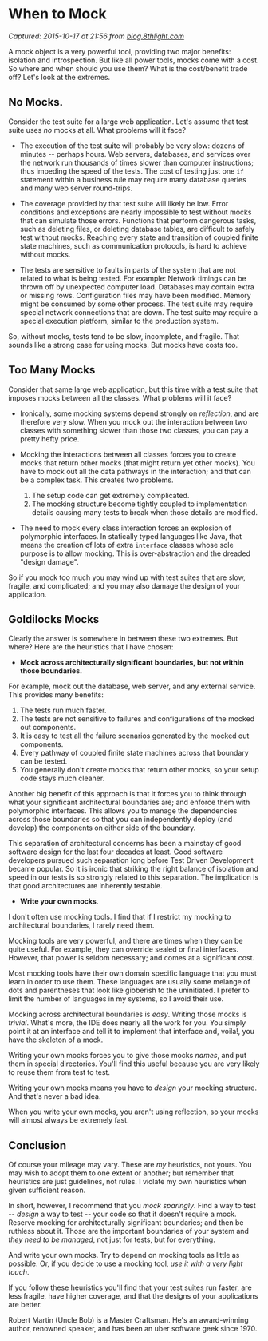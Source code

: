 # When to Mock

_Captured: 2015-10-17 at 21:56 from [blog.8thlight.com](http://blog.8thlight.com/uncle-bob/2014/05/10/WhenToMock.html)_

A mock object is a very powerful tool, providing two major benefits: isolation and introspection. But like all power tools, mocks come with a cost. So where and when should you use them? What is the cost/benefit trade off? Let's look at the extremes.

## No Mocks.

Consider the test suite for a large web application. Let's assume that test suite uses _no_ mocks at all. What problems will it face?

  * The execution of the test suite will probably be very slow: dozens of minutes -- perhaps hours. Web servers, databases, and services over the network run thousands of times slower than computer instructions; thus impeding the speed of the tests. The cost of testing just one `if` statement within a business rule may require many database queries and many web server round-trips. 

  * The coverage provided by that test suite will likely be low. Error conditions and exceptions are nearly impossible to test without mocks that can simulate those errors. Functions that perform dangerous tasks, such as deleting files, or deleting database tables, are difficult to safely test without mocks. Reaching every state and transition of coupled finite state machines, such as communication protocols, is hard to achieve without mocks.

  * The tests are sensitive to faults in parts of the system that are not related to what is being tested. For example: Network timings can be thrown off by unexpected computer load. Databases may contain extra or missing rows. Configuration files may have been modified. Memory might be consumed by some other process. The test suite may require special network connections that are down. The test suite may require a special execution platform, similar to the production system. 

So, without mocks, tests tend to be slow, incomplete, and fragile. That sounds like a strong case for using mocks. But mocks have costs too.

## Too Many Mocks

Consider that same large web application, but this time with a test suite that imposes mocks between all the classes. What problems will it face?

  * Ironically, some mocking systems depend strongly on _reflection_, and are therefore very slow. When you mock out the interaction between two classes with something slower than those two classes, you can pay a pretty hefty price.

  * Mocking the interactions between all classes forces you to create mocks that return other mocks (that might return yet other mocks). You have to mock out all the data pathways in the interaction; and that can be a complex task. This creates two problems.

    1. The setup code can get extremely complicated.
    2. The mocking structure become tightly coupled to implementation details causing many tests to break when those details are modified.  

  * The need to mock every class interaction forces an explosion of polymorphic interfaces. In statically typed languages like Java, that means the creation of lots of extra `interface` classes whose sole purpose is to allow mocking. This is over-abstraction and the dreaded "design damage".  


So if you mock too much you may wind up with test suites that are slow, fragile, and complicated; and you may also damage the design of your application.

## Goldilocks Mocks

Clearly the answer is somewhere in between these two extremes. But where? Here are the heuristics that I have chosen:

  * **Mock across architecturally significant boundaries, but not within those boundaries.**  


For example, mock out the database, web server, and any external service. This provides many benefits:

  1. The tests run much faster.
  2. The tests are not sensitive to failures and configurations of the mocked out components.
  3. It is easy to test all the failure scenarios generated by the mocked out components.
  4. Every pathway of coupled finite state machines across that boundary can be tested.
  5. You generally don't create mocks that return other mocks, so your setup code stays much cleaner.

Another big benefit of this approach is that it forces you to think through what your significant architectural boundaries are; and enforce them with polymorphic interfaces. This allows you to manage the dependencies across those boundaries so that you can independently deploy (and develop) the components on either side of the boundary.

This separation of architectural concerns has been a mainstay of good software design for the last four decades at least. Good software developers pursued such separation long before Test Driven Development became popular. So it is ironic that striking the right balance of isolation and speed in our tests is so strongly related to this separation. The implication is that good architectures are inherently testable.

  * **Write your own mocks**.

I don't often use mocking tools. I find that if I restrict my mocking to architectural boundaries, I rarely need them.

Mocking tools are very powerful, and there are times when they can be quite useful. For example, they can override sealed or final interfaces. However, that power is seldom necessary; and comes at a significant cost.

Most mocking tools have their own domain specific language that you must learn in order to use them. These languages are usually some melange of dots and parentheses that look like gibberish to the uninitiated. I prefer to limit the number of languages in my systems, so I avoid their use.

Mocking across architectural boundaries is _easy_. Writing those mocks is _trivial_. What's more, the IDE does nearly all the work for you. You simply point it at an interface and tell it to implement that interface and, voila!, you have the skeleton of a mock.

Writing your own mocks forces you to give those mocks _names_, and put them in special directories. You'll find this useful because you are very likely to reuse them from test to test.

Writing your own mocks means you have to _design_ your mocking structure. And that's never a bad idea.

When you write your own mocks, you aren't using reflection, so your mocks will almost always be extremely fast.

## Conclusion

Of course your mileage may vary. These are _my_ heuristics, not yours. You may wish to adopt them to one extent or another; but remember that heuristics are just guidelines, not rules. I violate my own heuristics when given sufficient reason.

In short, however, I recommend that you _mock sparingly_. Find a way to test -- _design_ a way to test -- your code so that it doesn't require a mock. Reserve mocking for architecturally significant boundaries; and then be ruthless about it. Those are the important boundaries of your system and _they need to be managed_, not just for tests, but for everything.

And write your own mocks. Try to depend on mocking tools as little as possible. Or, if you decide to use a mocking tool, _use it with a very light touch_.

If you follow these heuristics you'll find that your test suites run faster, are less fragile, have higher coverage, and that the designs of your applications are better.

Robert Martin (Uncle Bob) is a Master Craftsman. He's an award-winning author, renowned speaker, and has been an uber software geek since 1970.
